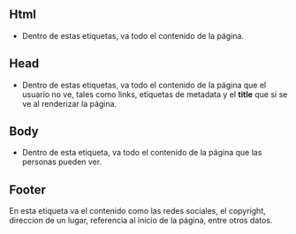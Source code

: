 ## Html
* Dentro de estas etiquetas, va todo el contenido de la página.

## Head
* Dentro de estas etiquetas, va todo el contenido de la página que el usuario no ve, tales como links, etiquetas de metadata y el **title** que si se ve al renderizar la página.

## Body
* Dentro de esta etiqueta, va todo el contenido de la página que las personas pueden ver.

## Footer
En esta etiqueta va el contenido como las redes sociales, el copyright, direccion de un lugar, referencia al inicio de la página, entre otros datos.
